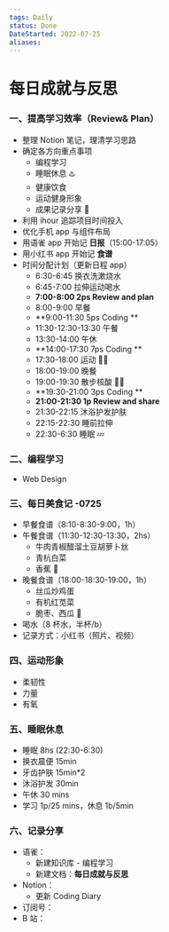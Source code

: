 ```yaml
---
tags: Daily
status: Done
DateStarted: 2022-07-25
aliases:
---
```


# 每日成就与反思

### **一、提高学习效率（Review& Plan）**

- 整理 Notion 笔记，理清学习思路
- 确定各方向重点事项
  - 编程学习
  - 睡眠休息 ♨️
  - 健康饮食
  - 运动健身形象
  - 成果记录分享 📝
- 利用 ihour 追踪项目时间投入
- 优化手机 app 与组件布局
- 用语雀 app 开始记 **日报**（15:00-17:05）
- 用小红书 app 开始记 **食谱**
- 时间分配计划（更新日程 app）
  - 6:30-6:45 换衣洗漱烧水
  - 6:45-7:00 拉伸运动喝水
  - **7:00-8:00 2ps Review and plan**
  - 8:00-9:00 早餐
  - **9:00-11:30 5ps Coding **
  - 11:30-12:30-13:30 午餐
  - 13:30-14:00 午休
  - **14:00-17:30 7ps Coding **
  - 17:30-18:00 运动 🏃‍♀️
  - 18:00-19:00 晚餐
  - 19:00-19:30 散步核酸 🚶‍♀️
  - **19:30-21:00 3ps Coding **
  - **21:00-21:30 1p Review and share**
  - 21:30-22:15 沐浴护发护肤
  - 22:15-22:30 睡前拉伸
  - 22:30-6:30 睡眠 💤

### 二、编程学习

- Web Design

### 三、每日美食记 -0725

- 早餐食谱（8:10-8:30-9:00，1h）
- 午餐食谱（11:30-12:30-13:30，2hs）
  - 牛肉青椒醋溜土豆胡萝卜丝
  - 青杭白菜
  - 香蕉 🍌
- 晚餐食谱（18:00-18:30-19:00，1h）
  - 丝瓜炒鸡蛋
  - 有机红苋菜
  - 脆枣、西瓜 🍉
- 喝水（8 杯水，半杯/b）
- 记录方式：小红书（照片、视频）

### 四、运动形象

- 柔韧性
- 力量
- 有氧

### 五、睡眠休息

- 睡眠 8hs (22:30-6:30)
- 换衣晨便 15min
- 牙齿护肤 15min\*2
- 沐浴护发 30min
- 午休 30 mins
- 学习 1p/25 mins，休息 1b/5min

### 六、记录分享

- 语雀：
  - 新建知识库 - 编程学习
  - 新建文档：**每日成就与反思**
- Notion：
  - 更新 Coding Diary
- 订阅号：
- B 站：
